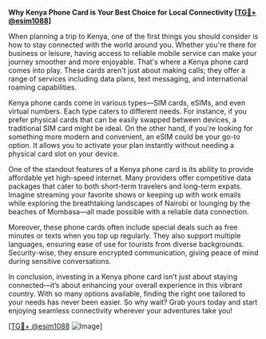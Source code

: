 **Why Kenya Phone Card is Your Best Choice for Local Connectivity [[TG💪+ @esim1088](https://t.me/s/esim1088)]**

When planning a trip to Kenya, one of the first things you should consider is how to stay connected with the world around you. Whether you're there for business or leisure, having access to reliable mobile service can make your journey smoother and more enjoyable. That's where a Kenya phone card comes into play. These cards aren't just about making calls; they offer a range of services including data plans, text messaging, and international roaming capabilities.

Kenya phone cards come in various types—SIM cards, eSIMs, and even virtual numbers. Each type caters to different needs. For instance, if you prefer physical cards that can be easily swapped between devices, a traditional SIM card might be ideal. On the other hand, if you're looking for something more modern and convenient, an eSIM could be your go-to option. It allows you to activate your plan instantly without needing a physical card slot on your device.

One of the standout features of a Kenya phone card is its ability to provide affordable yet high-speed internet. Many providers offer competitive data packages that cater to both short-term travelers and long-term expats. Imagine streaming your favorite shows or keeping up with work emails while exploring the breathtaking landscapes of Nairobi or lounging by the beaches of Mombasa—all made possible with a reliable data connection.

Moreover, these phone cards often include special deals such as free minutes or texts when you top up regularly. They also support multiple languages, ensuring ease of use for tourists from diverse backgrounds. Security-wise, they ensure encrypted communication, giving peace of mind during sensitive conversations.

In conclusion, investing in a Kenya phone card isn’t just about staying connected—it’s about enhancing your overall experience in this vibrant country. With so many options available, finding the right one tailored to your needs has never been easier. So why wait? Grab yours today and start enjoying seamless connectivity wherever your adventures take you!

[[TG💪+ @esim1088](https://t.me/s/esim1088) ![Image](https://i.postimg.cc/Y0z9fWf4/image.png)]